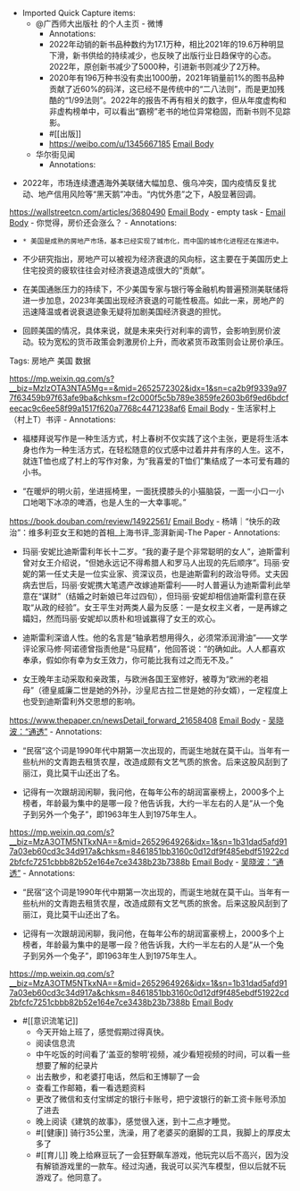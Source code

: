 - Imported Quick Capture items:
    - @广西师大出版社 的个人主页 - 微博
        - Annotations:
        - 2022年动销的新书品种数约为17.1万种，相比2021年的19.6万种明显下滑，新书供给的持续减少，也反映了出版行业日趋保守的心态。2022年，原创新书减少了5000种，引进新书则减少了2万种。  
        - 2020年有196万种书没有卖出1000册，2021年销量前1%的图书品种贡献了近60%的码洋，这已经不是传统中的“二八法则”，而是更加残酷的“1/99法则”。2022年的报告不再有相关的数字，但从年度虚构和非虚构榜单中，可以看出“霸榜”老书的地位异常稳固，而新书则不见踪影。
        - #[[出版]]
        - https://weibo.com/u/1345667185 [Email Body](https://files.todoist.com/SGai2ze07D78L_PWKrt8XWFhkV1TLF9qAYw6d_Imeu9EFdNNVhnJDQoddplPICFu/by/21878347/as/file.html)
    - 华尔街见闻
        - Annotations:

* 2022年，市场连续遭遇海外美联储大幅加息、俄乌冲突，国内疫情反复扰动、地产信用风险等“黑天鹅”冲击。“内忧外患”之下，A股显著回调。



https://wallstreetcn.com/articles/3680490 [Email Body](https://files.todoist.com/tLgz7r9CVhiiY2bl5NLfmTJjQv_EttcTJSFu4rqhMt6TPgZFao2FPlN9fND2nLXY/by/21878347/as/file.html)
    - empty task
        -  [Email Body](https://files.todoist.com/JHii4AhWi_2-skaTVJlYTbETiyUU9HrrvjTTixOazFUh1GvNKMITH4iAxD8nJ8X0/by/21878347/as/file.html)
    - 你觉得，房价还会涨么？
        - Annotations:

*     * 美国是成熟的房地产市场，基本已经实现了城市化，而中国的城市化进程还在推进中。

* 不少研究指出，房地产可以被视为经济衰退的风向标，这主要在于美国历史上住宅投资的疲软往往会对经济衰退造成很大的“贡献”。

* 在美国通胀压力的持续下，不少美国专家与银行等金融机构普遍预测美联储将进一步加息，2023年美国出现经济衰退的可能性极高。如此一来，房地产的迅速降温或者说衰退迹象无疑将加剧美国经济衰退的担忧。

* 回顾美国的情况，具体来说，就是未来央行对利率的调节，会影响到房价波动。较为宽松的货币政策会刺激房价上升，而收紧货币政策则会让房价承压。

Tags: 房地产 美国 数据



https://mp.weixin.qq.com/s?__biz=MzIzOTA3NTA5Mg==&mid=2652572302&idx=1&sn=ca2b9f9339a977f63459b97f63afe9ba&chksm=f2c000f5c5b789e3859fe2603b6f9ed6bdcfeecac9c6ee58f99a1517f620a7768c4471238af6 [Email Body](https://files.todoist.com/dq9X41VhUoSaMuHfaTPEC7dkB21LbPmg6VvSBA1-JYtbcZXO9vqZL2wT-0lsTcXU/by/21878347/as/file.html)
    - 生活家村上（村上T）书评
        - Annotations:

* 福楼拜说写作是一种生活方式，村上春树不仅实践了这个主张，更是将生活本身也作为一种生活方式，在轻松随意的仪式感中过着井井有序的人生。这不，就连T恤也成了村上的写作对象，为“我喜爱的T恤们”集结成了一本可爱有趣的小书。

* “在暖炉的明火前，坐进摇椅里，一面抚摸膝头的小猫脑袋，一面一小口一小口地喝下冰凉的啤酒，也是人生的一大幸事呢。”



https://book.douban.com/review/14922561/ [Email Body](https://files.todoist.com/pAWOoMvAnGB-CVAfshINsLTJ7EtgxFnLVZr3SSQSMUFo9DL3qAX-wdvYY5nOAMmu/by/21878347/as/file.html)
    - 杨靖｜“快乐的政治”：维多利亚女王和她的首相_上海书评_澎湃新闻-The Paper
        - Annotations:

* 玛丽·安妮比迪斯雷利年长十二岁。“我的妻子是个非常聪明的女人”，迪斯雷利曾对女王介绍说，“但她永远记不得希腊人和罗马人出现的先后顺序”。玛丽·安妮的第一任丈夫是一位实业家、资深议员，也是迪斯雷利的政治导师。丈夫因病去世后，玛丽·安妮携大笔遗产改嫁迪斯雷利——时人普遍认为迪斯雷利此举意在“谋财”（结婚之时新娘已年过四旬），但玛丽·安妮却相信迪斯雷利意在获取“从政的经验”。女王平生对两类人最为反感：一是女权主义者，一是再嫁之孀妇，然而玛丽·安妮却以质朴和坦诚赢得了女王的欢心。

* 迪斯雷利深谙人性。他的名言是“轴承若想用得久，必须常添润滑油”——文学评论家马修·阿诺德曾指责他是“马屁精”，他回答说：“的确如此。人人都喜欢奉承，假如你有幸为女王效力，你可能比我有过之而无不及。”

* 女王晚年主动采取和亲政策，与欧洲各国王室修好，被尊为“欧洲的老祖母”（德皇威廉二世是她的外孙，沙皇尼古拉二世是她的孙女婿），一定程度上也受到迪斯雷利外交思想的影响。



https://www.thepaper.cn/newsDetail_forward_21658408 [Email Body](https://files.todoist.com/huAHgCKUkp9ZCpnxEOO8lrQrhLtwc5mM1_4pQ2nGLI-s6YZybMEq_WPYAvotDNLB/by/21878347/as/file.html)
    - [吴晓波：“通透”](https://mp.weixin.qq.com/s?__biz=MzA3OTM5NTkxNA==&mid=2652964926&idx=1&sn=1b31dad5afd917a03eb60cd3c34d917a&chksm=8461851bb3160c0d12df9f485ebdf51922cd2bfcfc7251cbbb82b52e164e7ce3438b23b7388b#rd)
        - Annotations:

* “民宿”这个词是1990年代中期第一次出现的，而诞生地就在莫干山。当年有一些杭州的文青跑去租赁农屋，改造成颇有文艺气质的旅舍。后来这股风刮到了丽江，竟比莫干山还出了名。

* 记得有一次跟胡润闲聊，我问他，在每年公布的胡润富豪榜上，2000多个上榜者，年龄最为集中的是哪一段？他告诉我，大约一半左右的人是“从一个兔子到另外一个兔子”，即1963年生人到1975年生人。



https://mp.weixin.qq.com/s?__biz=MzA3OTM5NTkxNA==&mid=2652964926&idx=1&sn=1b31dad5afd917a03eb60cd3c34d917a&chksm=8461851bb3160c0d12df9f485ebdf51922cd2bfcfc7251cbbb82b52e164e7ce3438b23b7388b [Email Body](https://files.todoist.com/b__565X-kUxTBgcQOlQbg9SDOepO_VvXE8VdxxVOITosor4moVdDC1NfUqAcOJrt/by/21878347/as/file.html)
    - [吴晓波：“通透”](https://mp.weixin.qq.com/s?__biz=MzA3OTM5NTkxNA==&mid=2652964926&idx=1&sn=1b31dad5afd917a03eb60cd3c34d917a&chksm=8461851bb3160c0d12df9f485ebdf51922cd2bfcfc7251cbbb82b52e164e7ce3438b23b7388b#rd)
        - Annotations:

* “民宿”这个词是1990年代中期第一次出现的，而诞生地就在莫干山。当年有一些杭州的文青跑去租赁农屋，改造成颇有文艺气质的旅舍。后来这股风刮到了丽江，竟比莫干山还出了名。

* 记得有一次跟胡润闲聊，我问他，在每年公布的胡润富豪榜上，2000多个上榜者，年龄最为集中的是哪一段？他告诉我，大约一半左右的人是“从一个兔子到另外一个兔子”，即1963年生人到1975年生人。



https://mp.weixin.qq.com/s?__biz=MzA3OTM5NTkxNA==&mid=2652964926&idx=1&sn=1b31dad5afd917a03eb60cd3c34d917a&chksm=8461851bb3160c0d12df9f485ebdf51922cd2bfcfc7251cbbb82b52e164e7ce3438b23b7388b [Email Body](https://files.todoist.com/b__565X-kUxTBgcQOlQbg9SDOepO_VvXE8VdxxVOITosor4moVdDC1NfUqAcOJrt/by/21878347/as/file.html)
- #[[意识流笔记]]
    - 今天开始上班了，感觉假期过得真快。
    - 阅读信息流
    - 中午吃饭的时间看了‘盖亚的黎明’视频，减少看短视频的时间，可以看一些想要了解的纪录片
    - 出去散步，和老婆打电话，然后和王博聊了一会
    - 查看工作邮箱，看一看选题资料
    - 更改了微信和支付宝绑定的银行卡账号，把宁波银行的新工资卡账号添加了进去
    - 晚上阅读《建筑的故事》，感觉很入迷，到十二点才睡觉。
    - #[[健康]] 骑行35公里，洗澡，用了老婆买的磨脚的工具，我脚上的厚皮太多了
    - #[[育儿]] 晚上给麻豆玩了一会狂野飙车游戏，他玩完以后不高兴，因为没有解锁游戏里的一款车。经过沟通，我说可以买汽车模型，但以后就不玩游戏了。他同意了。
